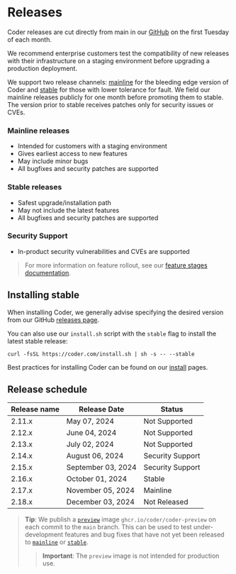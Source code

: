 # Releases

Coder releases are cut directly from main in our
[GitHub](https://github.com/onchainengineering/hmi-wirtual) on the first Tuesday of each month.

We recommend enterprise customers test the compatibility of new releases with
their infrastructure on a staging environment before upgrading a production
deployment.

We support two release channels:
[mainline](https://github.com/onchainengineering/hmi-wirtual/releases/tag/v2.16.0) for the bleeding
edge version of Coder and
[stable](https://github.com/onchainengineering/hmi-wirtual/releases/latest) for those with lower
tolerance for fault. We field our mainline releases publicly for one month
before promoting them to stable. The version prior to stable receives patches
only for security issues or CVEs.

### Mainline releases

- Intended for customers with a staging environment
- Gives earliest access to new features
- May include minor bugs
- All bugfixes and security patches are supported

### Stable releases

- Safest upgrade/installation path
- May not include the latest features
- All bugfixes and security patches are supported

### Security Support

- In-product security vulnerabilities and CVEs are supported

> For more information on feature rollout, see our
> [feature stages documentation](../contributing/feature-stages.md).

## Installing stable

When installing Coder, we generally advise specifying the desired version from
our GitHub [releases page](https://github.com/onchainengineering/hmi-wirtual/releases).

You can also use our `install.sh` script with the `stable` flag to install the
latest stable release:

```shell
curl -fsSL https://coder.com/install.sh | sh -s -- --stable
```

Best practices for installing Coder can be found on our [install](./index.md)
pages.

## Release schedule

| Release name | Release Date       | Status           |
| ------------ | ------------------ | ---------------- |
| 2.11.x       | May 07, 2024       | Not Supported    |
| 2.12.x       | June 04, 2024      | Not Supported    |
| 2.13.x       | July 02, 2024      | Not Supported    |
| 2.14.x       | August 06, 2024    | Security Support |
| 2.15.x       | September 03, 2024 | Security Support |
| 2.16.x       | October 01, 2024   | Stable           |
| 2.17.x       | November 05, 2024  | Mainline         |
| 2.18.x       | December 03, 2024  | Not Released     |

> **Tip**: We publish a
> [`preview`](https://github.com/onchainengineering/hmi-wirtual/pkgs/container/coder-preview) image
> `ghcr.io/coder/coder-preview` on each commit to the `main` branch. This can be
> used to test under-development features and bug fixes that have not yet been
> released to [`mainline`](#mainline-releases) or [`stable`](#stable-releases).
>
> > **Important**: The `preview` image is not intended for production use.
